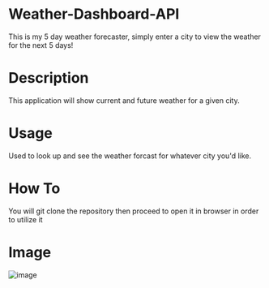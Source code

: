 # Weather-Dashboard-API

This is my 5 day weather forecaster, simply enter a city to view the weather for the next 5 days!

# Description
This application will show current and future weather for a given city.

# Usage
Used to look up and see the weather forcast for whatever city you'd like.

# How To
You will git clone the repository then proceed to open it in browser in order to utilize it

# Image
![image](https://user-images.githubusercontent.com/109694703/215841970-c94a93d9-7509-4365-8b9a-b92905739ea6.png)

